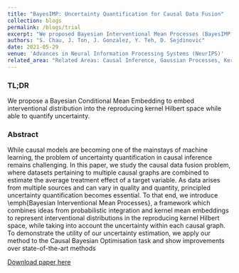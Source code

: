 ```yaml
---
title: "BayesIMP: Uncertainty Quantification for Causal Data Fusion"
collection: blogs
permalink: /blogs/trial
excerpt: "We proposed Bayesian Interventional Mean Processes (BayesIMP), an algorithm which allows one to quantify uncertainty while representing interventional densities in the reproducing kernel Hilbert space (RKHS). <br/> <br/><img src='/assets/images/2scGP-2.png' width=500>"
authors: "S. Chau, J. Ton, J. Gonzalez, Y. Teh, D. Sejdinovic"
date: 2021-05-29
venue: 'Advances in Neural Information Processing Systems (NeurIPS)'
related_area: "Related Areas: Causal Inference, Gaussian Processes, Kernel Mean Embeddings"
---
```


### TL;DR
We propose a Bayesian Conditional Mean Embedding to embed interventional distribution into the reproducing kernel Hilbert space while able to quantify uncertainty.

### Abstract
While causal models are becoming one of the mainstays of machine learning, the problem of uncertainty quantification in causal inference remains challenging. In this paper, we study the causal data fusion problem, where datasets pertaining to multiple causal graphs are combined to estimate the average treatment effect of a target variable. As data arises from multiple sources and can vary in quality and quantity, principled uncertainty quantification becomes essential. To that end, we introduce \emph{Bayesian Interventional Mean Processes}, a framework which combines ideas from probabilistic integration and kernel mean embeddings to represent interventional distributions in the reproducing kernel Hilbert space, while taking into account the uncertainty within each causal graph. To demonstrate the utility of our uncertainty estimation, we apply our method to the Causal Bayesian Optimisation task and show improvements over state-of-the-art methods

[Download paper here](https://arxiv.org/abs/2106.03477)

